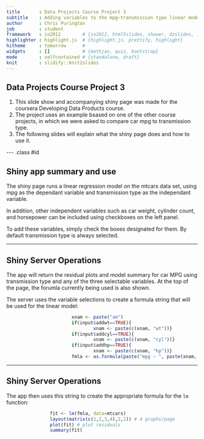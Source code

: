 ```yaml
---
title       : Data Projects Course Project 3
subtitle    : Adding variables to the mpg~transmission type linear model
author      : Chris Purington
job         : student
framework   : io2012        # {io2012, html5slides, shower, dzslides, ...}
highlighter : highlight.js  # {highlight.js, prettify, highlight}
hitheme     : tomorrow      # 
widgets     : []            # {mathjax, quiz, bootstrap}
mode        : selfcontained # {standalone, draft}
knit        : slidify::knit2slides
---
```


## Data Projects Course Project 3

1. This slide show and accompanying shiny page was made for the coursera Developing Data Products course.
2. The project uses an example bsased on one of the other course projects, in which we were asked to compare car mpg to transmission type.
3. The following slides will explain what the shiny page does and how to use it.

--- .class #id 

## Shiny app summary and use

The shiny page runs a linear regression model on the mtcars data set, using mpg as the dependant variable and transmission type as the independant variable. 

In addition, other independent variables such as car weight, cylinder count, and horsepower can be included using checkboxes on the left panel.

To add these variables, simply check the boxes designated for them. By default transmission type is always selected.

---

## Shiny Server Operations

The app will return the residual plots and model summary for car MPG using transmission type and any of the three selectable variables. At the top of the page, the forumla currently being used is also shown.

The server uses the variable selections to create a formula string that will be used for the linear model:


```r
                        xnam <- paste("am")
                        if(input$addwt==TRUE){
                                xnam <- paste(c(xnam, "wt"))}
                        if(input$addcyl==TRUE){
                                xnam <- paste(c(xnam, "cyl"))}
                        if(input$addhp==TRUE){
                                xnam <- paste(c(xnam, "hp"))}
                        fmla <- as.formula(paste("mpg ~ ", paste(xnam, collapse="+")))
```

---

## Shiny Server Operations

The app then uses this string to create the appropriate formula for the `lm` function:


```r
                fit <- lm(fmla, data=mtcars)
                layout(matrix(c(1,2,3,4),2,2)) # 4 graphs/page 
                plot(fit) # plot residuals
                summary(fit)
```


